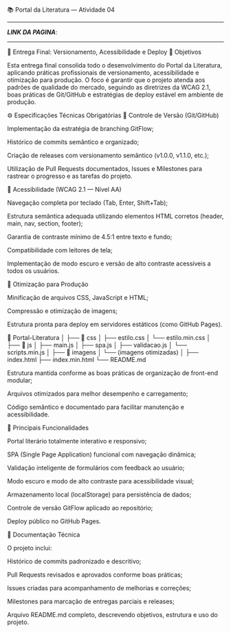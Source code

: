 📚 Portal da Literatura — Atividade 04

----

***LINK DA PAGINA***: 


---
🚀 Entrega Final: Versionamento, Acessibilidade e Deploy
🎯 Objetivos

Esta entrega final consolida todo o desenvolvimento do Portal da Literatura, aplicando práticas profissionais de versionamento, acessibilidade e otimização para produção.
O foco é garantir que o projeto atenda aos padrões de qualidade do mercado, seguindo as diretrizes da WCAG 2.1, boas práticas de Git/GitHub e estratégias de deploy estável em ambiente de produção.

⚙️ Especificações Técnicas Obrigatórias
🔹 Controle de Versão (Git/GitHub)

Implementação da estratégia de branching GitFlow;

Histórico de commits semântico e organizado;

Criação de releases com versionamento semântico (v1.0.0, v1.1.0, etc.);

Utilização de Pull Requests documentados, Issues e Milestones para rastrear o progresso e as tarefas do projeto.

🔹 Acessibilidade (WCAG 2.1 — Nível AA)

Navegação completa por teclado (Tab, Enter, Shift+Tab);

Estrutura semântica adequada utilizando elementos HTML corretos (header, main, nav, section, footer);

Garantia de contraste mínimo de 4.5:1 entre texto e fundo;

Compatibilidade com leitores de tela;

Implementação de modo escuro e versão de alto contraste acessíveis a todos os usuários.

🔹 Otimização para Produção

Minificação de arquivos CSS, JavaScript e HTML;

Compressão e otimização de imagens;

Estrutura pronta para deploy em servidores estáticos (como GitHub Pages).

📁 Portal-Literatura
│
├── 📁 css
│   ├── estilo.css
│   └── estilo.min.css
│
├── 📁 js
│   ├── main.js
│   ├── spa.js
│   ├── validacao.js
│   └── scripts.min.js
│
├── 📁 imagens
│   └── (imagens otimizadas)
│
├── index.html
├── index.min.html
└── README.md


Estrutura mantida conforme as boas práticas de organização de front-end modular;

Arquivos otimizados para melhor desempenho e carregamento;

Código semântico e documentado para facilitar manutenção e acessibilidade.

🧠 Principais Funcionalidades

Portal literário totalmente interativo e responsivo;

SPA (Single Page Application) funcional com navegação dinâmica;

Validação inteligente de formulários com feedback ao usuário;

Modo escuro e modo de alto contraste para acessibilidade visual;

Armazenamento local (localStorage) para persistência de dados;

Controle de versão GitFlow aplicado ao repositório;

Deploy público no GitHub Pages.

🧾 Documentação Técnica

O projeto inclui:

Histórico de commits padronizado e descritivo;

Pull Requests revisados e aprovados conforme boas práticas;

Issues criadas para acompanhamento de melhorias e correções;

Milestones para marcação de entregas parciais e releases;

Arquivo README.md completo, descrevendo objetivos, estrutura e uso do projeto.
